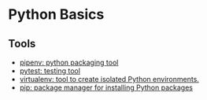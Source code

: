 # Python Basics

## Tools

 * [pipenv: python packaging tool](https://docs.pipenv.org/)
 * [pytest: testing tool](https://docs.pytest.org/en/latest/)
 * [virtualenv: tool to create isolated Python environments.](https://virtualenv.pypa.io/en/stable/)
 * [pip: package manager for installing Python packages](https://pip.pypa.io/en/stable/)

